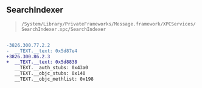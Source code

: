 ## SearchIndexer

> `/System/Library/PrivateFrameworks/Message.framework/XPCServices/SearchIndexer.xpc/SearchIndexer`

```diff

-3826.300.77.2.2
-  __TEXT.__text: 0x5d87e4
+3826.300.86.2.3
+  __TEXT.__text: 0x5d8838
   __TEXT.__auth_stubs: 0x43a0
   __TEXT.__objc_stubs: 0x140
   __TEXT.__objc_methlist: 0x198

```
